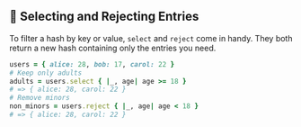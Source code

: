## 🎯 Selecting and Rejecting Entries

To filter a hash by key or value, `select` and `reject` come in handy. They both return a new hash containing only the entries you need.

```ruby
users = { alice: 28, bob: 17, carol: 22 }
# Keep only adults
adults = users.select { |_, age| age >= 18 }
# => { alice: 28, carol: 22 }
# Remove minors
non_minors = users.reject { |_, age| age < 18 }
# => { alice: 28, carol: 22 }
```